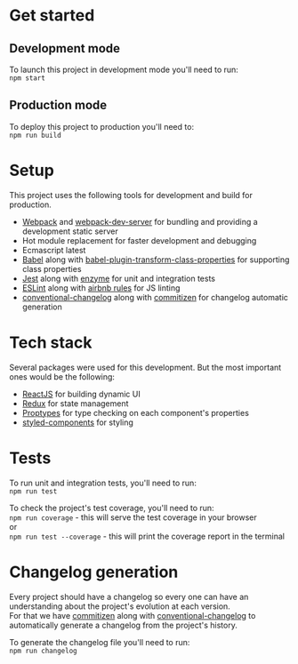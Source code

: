 # Get started

## Development mode
To launch this project in development mode you'll need to run:  
`npm start`

## Production mode
To deploy this project to production you'll need to:  
`npm run build`

# Setup
This project uses the following tools for development and build for production.

- [Webpack](https://webpack.js.org/) and [webpack-dev-server](https://github.com/webpack/webpack-dev-server) for bundling and providing a development static server
- Hot module replacement for faster development and debugging
- Ecmascript latest
- [Babel](https://babeljs.io/) along with [babel-plugin-transform-class-properties](https://babeljs.io/docs/plugins/transform-class-properties/) for supporting class properties
- [Jest](https://facebook.github.io/jest/) along with [enzyme](https://github.com/airbnb/enzyme) for unit and integration tests
- [ESLint](https://eslint.org/) along with [airbnb rules](https://www.npmjs.com/package/eslint-config-airbnb) for JS linting
- [conventional-changelog](https://github.com/conventional-changelog/conventional-changelog) along with [commitizen](https://github.com/commitizen/cz-cli) for changelog automatic generation

# Tech stack

Several packages were used for this development. But the most important ones would be the following:

- [ReactJS](https://reactjs.org/) for building dynamic UI
- [Redux](https://redux.js.org/docs/introduction/) for state management
- [Proptypes](https://reactjs.org/docs/typechecking-with-proptypes.html) for type checking on each component's properties
- [styled-components](https://www.styled-components.com/) for styling

# Tests 
To run unit and integration tests, you'll need to run:  
`npm run test`

To check the project's test coverage, you'll need to run:  
`npm run coverage` - this will serve the test coverage in your browser  
or  
`npm run test --coverage` - this will print the coverage report in the terminal

# Changelog generation
Every project should have a changelog so every one can have an understanding about the project's evolution at each version.  
For that we have [commitizen](https://github.com/commitizen/cz-cli) along with [conventional-changelog](https://github.com/conventional-changelog/conventional-changelog) to automatically generate a changelog from the project's history.

To generate the changelog file you'll  need to run:  
`npm run changelog`